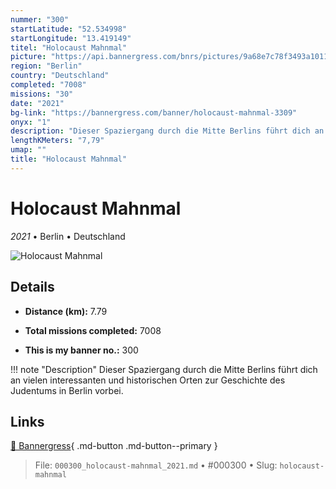 ```yaml
---
nummer: "300"
startLatitude: "52.534998"
startLongitude: "13.419149"
titel: "Holocaust Mahnmal"
picture: "https://api.bannergress.com/bnrs/pictures/9a68e7c78f3493a1011adcd9ebaf2808"
region: "Berlin"
country: "Deutschland"
completed: "7008"
missions: "30"
date: "2021"
bg-link: "https://bannergress.com/banner/holocaust-mahnmal-3309"
onyx: "1"
description: "Dieser Spaziergang durch die Mitte Berlins führt dich an vielen interessanten und historischen Orten zur Geschichte des Judentums in Berlin vorbei."
lengthKMeters: "7,79"
umap: ""
title: "Holocaust Mahnmal"
---
```

# Holocaust Mahnmal

*2021* • Berlin • Deutschland

![Holocaust Mahnmal](https://api.bannergress.com/bnrs/pictures/9a68e7c78f3493a1011adcd9ebaf2808)

## Details
- **Distance (km):** 7.79

- **Total missions completed:** 7008
- **This is my banner no.:** 300


!!! note "Description"
    Dieser Spaziergang durch die Mitte Berlins führt dich an vielen interessanten und historischen Orten zur Geschichte des Judentums in Berlin vorbei.



## Links
[🔗 Bannergress](https://bannergress.com/banner/holocaust-mahnmal-3309){ .md-button .md-button--primary }



> File: `000300_holocaust-mahnmal_2021.md` • #000300 • Slug: `holocaust-mahnmal`
